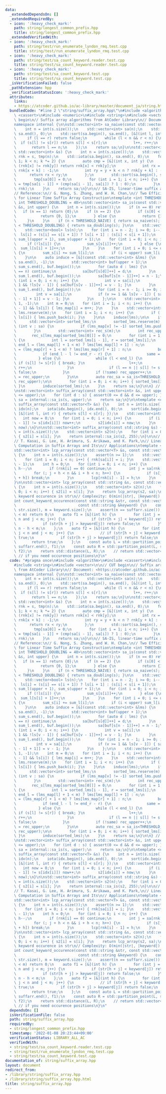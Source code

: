 ```yaml
---
data:
  _extendedDependsOn: []
  _extendedRequiredBy:
  - icon: ':heavy_check_mark:'
    path: string/longest_common_prefix.hpp
    title: string/longest_common_prefix.hpp
  _extendedVerifiedWith:
  - icon: ':heavy_check_mark:'
    path: string/test/run_enumerate_lyndon_rmq.test.cpp
    title: string/test/run_enumerate_lyndon_rmq.test.cpp
  - icon: ':heavy_check_mark:'
    path: string/test/sa_count_keyword.reader.test.cpp
    title: string/test/sa_count_keyword.reader.test.cpp
  - icon: ':heavy_check_mark:'
    path: string/test/sa_count_keyword.test.cpp
    title: string/test/sa_count_keyword.test.cpp
  _isVerificationFailed: false
  _pathExtension: hpp
  _verificationStatusIcon: ':heavy_check_mark:'
  attributes:
    links:
    - https://atcoder.github.io/ac-library/master/document_ja/string.html>
  bundledCode: "#line 2 \"string/suffix_array.hpp\"\n#include <algorithm>\n#include\
    \ <cassert>\n#include <numeric>\n#include <string>\n#include <vector>\n\n// CUT\
    \ begin\n// Suffix array algorithms from AtCoder Library\n// Document: <https://atcoder.github.io/ac-library/master/document_ja/string.html>\n\
    namespace internal {\n\nstd::vector<int> sa_naive(const std::vector<int> &s) {\n\
    \    int n = int(s.size());\n    std::vector<int> sa(n);\n    std::iota(sa.begin(),\
    \ sa.end(), 0);\n    std::sort(sa.begin(), sa.end(), [&](int l, int r) {\n   \
    \     if (l == r) return false;\n        while (l < n && r < n) {\n          \
    \  if (s[l] != s[r]) return s[l] < s[r];\n            l++, r++;\n        }\n \
    \       return l == n;\n    });\n    return sa;\n}\n\nstd::vector<int> sa_doubling(const\
    \ std::vector<int> &s) {\n    int n = int(s.size());\n    std::vector<int> sa(n),\
    \ rnk = s, tmp(n);\n    std::iota(sa.begin(), sa.end(), 0);\n    for (int k =\
    \ 1; k < n; k *= 2) {\n        auto cmp = [&](int x, int y) {\n            if\
    \ (rnk[x] != rnk[y]) return rnk[x] < rnk[y];\n            int rx = x + k < n ?\
    \ rnk[x + k] : -1;\n            int ry = y + k < n ? rnk[y + k] : -1;\n      \
    \      return rx < ry;\n        };\n        std::sort(sa.begin(), sa.end(), cmp);\n\
    \        tmp[sa[0]] = 0;\n        for (int i = 1; i < n; i++) {\n            tmp[sa[i]]\
    \ = tmp[sa[i - 1]] + (cmp(sa[i - 1], sa[i]) ? 1 : 0);\n        }\n        std::swap(tmp,\
    \ rnk);\n    }\n    return sa;\n}\n\n// SA-IS, linear-time suffix array construction\n\
    // Reference:\n// G. Nong, S. Zhang, and W. H. Chan,\n// Two Efficient Algorithms\
    \ for Linear Time Suffix Array Construction\ntemplate <int THRESHOLD_NAIVE = 10,\
    \ int THRESHOLD_DOUBLING = 40>\nstd::vector<int> sa_is(const std::vector<int>\
    \ &s, int upper) {\n    int n = int(s.size());\n    if (n == 0) return {};\n \
    \   if (n == 1) return {0};\n    if (n == 2) {\n        if (s[0] < s[1]) {\n \
    \           return {0, 1};\n        } else {\n            return {1, 0};\n   \
    \     }\n    }\n    if (n < THRESHOLD_NAIVE) { return sa_naive(s); }\n    if (n\
    \ < THRESHOLD_DOUBLING) { return sa_doubling(s); }\n\n    std::vector<int> sa(n);\n\
    \    std::vector<bool> ls(n);\n    for (int i = n - 2; i >= 0; i--) {\n      \
    \  ls[i] = (s[i] == s[i + 1]) ? ls[i + 1] : (s[i] < s[i + 1]);\n    }\n    std::vector<int>\
    \ sum_l(upper + 1), sum_s(upper + 1);\n    for (int i = 0; i < n; i++) {\n   \
    \     if (!ls[i]) {\n            sum_s[s[i]]++;\n        } else {\n          \
    \  sum_l[s[i] + 1]++;\n        }\n    }\n    for (int i = 0; i <= upper; i++)\
    \ {\n        sum_s[i] += sum_l[i];\n        if (i < upper) sum_l[i + 1] += sum_s[i];\n\
    \    }\n\n    auto induce = [&](const std::vector<int> &lms) {\n        std::fill(sa.begin(),\
    \ sa.end(), -1);\n        std::vector<int> buf(upper + 1);\n        std::copy(sum_s.begin(),\
    \ sum_s.end(), buf.begin());\n        for (auto d : lms) {\n            if (d\
    \ == n) continue;\n            sa[buf[s[d]]++] = d;\n        }\n        std::copy(sum_l.begin(),\
    \ sum_l.end(), buf.begin());\n        sa[buf[s[n - 1]]++] = n - 1;\n        for\
    \ (int i = 0; i < n; i++) {\n            int v = sa[i];\n            if (v >=\
    \ 1 && !ls[v - 1]) { sa[buf[s[v - 1]]++] = v - 1; }\n        }\n        std::copy(sum_l.begin(),\
    \ sum_l.end(), buf.begin());\n        for (int i = n - 1; i >= 0; i--) {\n   \
    \         int v = sa[i];\n            if (v >= 1 && ls[v - 1]) { sa[--buf[s[v\
    \ - 1] + 1]] = v - 1; }\n        }\n    };\n\n    std::vector<int> lms_map(n +\
    \ 1, -1);\n    int m = 0;\n    for (int i = 1; i < n; i++) {\n        if (!ls[i\
    \ - 1] && ls[i]) { lms_map[i] = m++; }\n    }\n    std::vector<int> lms;\n   \
    \ lms.reserve(m);\n    for (int i = 1; i < n; i++) {\n        if (!ls[i - 1] &&\
    \ ls[i]) { lms.push_back(i); }\n    }\n\n    induce(lms);\n\n    if (m) {\n  \
    \      std::vector<int> sorted_lms;\n        sorted_lms.reserve(m);\n        for\
    \ (int v : sa) {\n            if (lms_map[v] != -1) sorted_lms.push_back(v);\n\
    \        }\n        std::vector<int> rec_s(m);\n        int rec_upper = 0;\n \
    \       rec_s[lms_map[sorted_lms[0]]] = 0;\n        for (int i = 1; i < m; i++)\
    \ {\n            int l = sorted_lms[i - 1], r = sorted_lms[i];\n            int\
    \ end_l = (lms_map[l] + 1 < m) ? lms[lms_map[l] + 1] : n;\n            int end_r\
    \ = (lms_map[r] + 1 < m) ? lms[lms_map[r] + 1] : n;\n            bool same = true;\n\
    \            if (end_l - l != end_r - r) {\n                same = false;\n  \
    \          } else {\n                while (l < end_l) {\n                   \
    \ if (s[l] != s[r]) { break; }\n                    l++;\n                   \
    \ r++;\n                }\n                if (l == n || s[l] != s[r]) same =\
    \ false;\n            }\n            if (!same) rec_upper++;\n            rec_s[lms_map[sorted_lms[i]]]\
    \ = rec_upper;\n        }\n\n        auto rec_sa = sa_is<THRESHOLD_NAIVE, THRESHOLD_DOUBLING>(rec_s,\
    \ rec_upper);\n\n        for (int i = 0; i < m; i++) { sorted_lms[i] = lms[rec_sa[i]];\
    \ }\n        induce(sorted_lms);\n    }\n    return sa;\n}\n\n} // namespace internal\n\
    \nstd::vector<int> suffix_array(const std::vector<int> &s, int upper) {\n    assert(0\
    \ <= upper);\n    for (int d : s) { assert(0 <= d && d <= upper); }\n    auto\
    \ sa = internal::sa_is(s, upper);\n    return sa;\n}\n\ntemplate <class T> std::vector<int>\
    \ suffix_array(const std::vector<T> &s) {\n    int n = int(s.size());\n    std::vector<int>\
    \ idx(n);\n    iota(idx.begin(), idx.end(), 0);\n    sort(idx.begin(), idx.end(),\
    \ [&](int l, int r) { return s[l] < s[r]; });\n    std::vector<int> s2(n);\n \
    \   int now = 0;\n    for (int i = 0; i < n; i++) {\n        if (i && s[idx[i\
    \ - 1]] != s[idx[i]]) now++;\n        s2[idx[i]] = now;\n    }\n    return internal::sa_is(s2,\
    \ now);\n}\n\nstd::vector<int> suffix_array(const std::string &s) {\n    int n\
    \ = int(s.size());\n    std::vector<int> s2(n);\n    for (int i = 0; i < n; i++)\
    \ { s2[i] = s[i]; }\n    return internal::sa_is(s2, 255);\n}\n\n// Reference:\n\
    // T. Kasai, G. Lee, H. Arimura, S. Arikawa, and K. Park,\n// Linear-Time Longest-Common-Prefix\
    \ Computation in Suffix Arrays and Its\n// Applications\ntemplate <class T>\n\
    std::vector<int> lcp_array(const std::vector<T> &s, const std::vector<int> &sa)\
    \ {\n    int n = int(s.size());\n    assert(n >= 1);\n    std::vector<int> rnk(n);\n\
    \    for (int i = 0; i < n; i++) { rnk[sa[i]] = i; }\n    std::vector<int> lcp(n\
    \ - 1);\n    int h = 0;\n    for (int i = 0; i < n; i++) {\n        if (h > 0)\
    \ h--;\n        if (rnk[i] == 0) continue;\n        int j = sa[rnk[i] - 1];\n\
    \        for (; j + h < n && i + h < n; h++) {\n            if (s[j + h] != s[i\
    \ + h]) break;\n        }\n        lcp[rnk[i] - 1] = h;\n    }\n    return lcp;\n\
    }\n\nstd::vector<int> lcp_array(const std::string &s, const std::vector<int> &sa)\
    \ {\n    int n = int(s.size());\n    std::vector<int> s2(n);\n    for (int i =\
    \ 0; i < n; i++) { s2[i] = s[i]; }\n    return lcp_array(s2, sa);\n}\n\n// Count\
    \ keyword occurence in str\n// Complexity: O(min(|str|, |keyword|) * lg |str|)\n\
    int count_keyword_occurence(const std::string &str, const std::vector<int> &suffarr,\n\
    \                            const std::string &keyword) {\n    const int n =\
    \ str.size(), m = keyword.size();\n    assert(n == suffarr.size());\n    if (n\
    \ < m) return 0;\n    auto f1 = [&](int h) {\n        for (int j = 0; h + j <\
    \ n and j < m; j++) {\n            if (str[h + j] < keyword[j]) return true;\n\
    \            if (str[h + j] > keyword[j]) return false;\n        }\n        return\
    \ n - h < m;\n    };\n    auto f2 = [&](int h) {\n        for (int j = 0; h +\
    \ j < n and j < m; j++) {\n            // if (str[h + j] < keyword[j]) return\
    \ true;\n            if (str[h + j] > keyword[j]) return false;\n        }\n \
    \       return true;\n    };\n    const auto L = std::partition_point(suffarr.begin(),\
    \ suffarr.end(), f1);\n    const auto R = std::partition_point(L, suffarr.end(),\
    \ f2);\n    return std::distance(L, R);\n    // return std::vector<int>(L, R);\
    \ // if you need occurence positions\n}\n"
  code: "#pragma once\n#include <algorithm>\n#include <cassert>\n#include <numeric>\n\
    #include <string>\n#include <vector>\n\n// CUT begin\n// Suffix array algorithms\
    \ from AtCoder Library\n// Document: <https://atcoder.github.io/ac-library/master/document_ja/string.html>\n\
    namespace internal {\n\nstd::vector<int> sa_naive(const std::vector<int> &s) {\n\
    \    int n = int(s.size());\n    std::vector<int> sa(n);\n    std::iota(sa.begin(),\
    \ sa.end(), 0);\n    std::sort(sa.begin(), sa.end(), [&](int l, int r) {\n   \
    \     if (l == r) return false;\n        while (l < n && r < n) {\n          \
    \  if (s[l] != s[r]) return s[l] < s[r];\n            l++, r++;\n        }\n \
    \       return l == n;\n    });\n    return sa;\n}\n\nstd::vector<int> sa_doubling(const\
    \ std::vector<int> &s) {\n    int n = int(s.size());\n    std::vector<int> sa(n),\
    \ rnk = s, tmp(n);\n    std::iota(sa.begin(), sa.end(), 0);\n    for (int k =\
    \ 1; k < n; k *= 2) {\n        auto cmp = [&](int x, int y) {\n            if\
    \ (rnk[x] != rnk[y]) return rnk[x] < rnk[y];\n            int rx = x + k < n ?\
    \ rnk[x + k] : -1;\n            int ry = y + k < n ? rnk[y + k] : -1;\n      \
    \      return rx < ry;\n        };\n        std::sort(sa.begin(), sa.end(), cmp);\n\
    \        tmp[sa[0]] = 0;\n        for (int i = 1; i < n; i++) {\n            tmp[sa[i]]\
    \ = tmp[sa[i - 1]] + (cmp(sa[i - 1], sa[i]) ? 1 : 0);\n        }\n        std::swap(tmp,\
    \ rnk);\n    }\n    return sa;\n}\n\n// SA-IS, linear-time suffix array construction\n\
    // Reference:\n// G. Nong, S. Zhang, and W. H. Chan,\n// Two Efficient Algorithms\
    \ for Linear Time Suffix Array Construction\ntemplate <int THRESHOLD_NAIVE = 10,\
    \ int THRESHOLD_DOUBLING = 40>\nstd::vector<int> sa_is(const std::vector<int>\
    \ &s, int upper) {\n    int n = int(s.size());\n    if (n == 0) return {};\n \
    \   if (n == 1) return {0};\n    if (n == 2) {\n        if (s[0] < s[1]) {\n \
    \           return {0, 1};\n        } else {\n            return {1, 0};\n   \
    \     }\n    }\n    if (n < THRESHOLD_NAIVE) { return sa_naive(s); }\n    if (n\
    \ < THRESHOLD_DOUBLING) { return sa_doubling(s); }\n\n    std::vector<int> sa(n);\n\
    \    std::vector<bool> ls(n);\n    for (int i = n - 2; i >= 0; i--) {\n      \
    \  ls[i] = (s[i] == s[i + 1]) ? ls[i + 1] : (s[i] < s[i + 1]);\n    }\n    std::vector<int>\
    \ sum_l(upper + 1), sum_s(upper + 1);\n    for (int i = 0; i < n; i++) {\n   \
    \     if (!ls[i]) {\n            sum_s[s[i]]++;\n        } else {\n          \
    \  sum_l[s[i] + 1]++;\n        }\n    }\n    for (int i = 0; i <= upper; i++)\
    \ {\n        sum_s[i] += sum_l[i];\n        if (i < upper) sum_l[i + 1] += sum_s[i];\n\
    \    }\n\n    auto induce = [&](const std::vector<int> &lms) {\n        std::fill(sa.begin(),\
    \ sa.end(), -1);\n        std::vector<int> buf(upper + 1);\n        std::copy(sum_s.begin(),\
    \ sum_s.end(), buf.begin());\n        for (auto d : lms) {\n            if (d\
    \ == n) continue;\n            sa[buf[s[d]]++] = d;\n        }\n        std::copy(sum_l.begin(),\
    \ sum_l.end(), buf.begin());\n        sa[buf[s[n - 1]]++] = n - 1;\n        for\
    \ (int i = 0; i < n; i++) {\n            int v = sa[i];\n            if (v >=\
    \ 1 && !ls[v - 1]) { sa[buf[s[v - 1]]++] = v - 1; }\n        }\n        std::copy(sum_l.begin(),\
    \ sum_l.end(), buf.begin());\n        for (int i = n - 1; i >= 0; i--) {\n   \
    \         int v = sa[i];\n            if (v >= 1 && ls[v - 1]) { sa[--buf[s[v\
    \ - 1] + 1]] = v - 1; }\n        }\n    };\n\n    std::vector<int> lms_map(n +\
    \ 1, -1);\n    int m = 0;\n    for (int i = 1; i < n; i++) {\n        if (!ls[i\
    \ - 1] && ls[i]) { lms_map[i] = m++; }\n    }\n    std::vector<int> lms;\n   \
    \ lms.reserve(m);\n    for (int i = 1; i < n; i++) {\n        if (!ls[i - 1] &&\
    \ ls[i]) { lms.push_back(i); }\n    }\n\n    induce(lms);\n\n    if (m) {\n  \
    \      std::vector<int> sorted_lms;\n        sorted_lms.reserve(m);\n        for\
    \ (int v : sa) {\n            if (lms_map[v] != -1) sorted_lms.push_back(v);\n\
    \        }\n        std::vector<int> rec_s(m);\n        int rec_upper = 0;\n \
    \       rec_s[lms_map[sorted_lms[0]]] = 0;\n        for (int i = 1; i < m; i++)\
    \ {\n            int l = sorted_lms[i - 1], r = sorted_lms[i];\n            int\
    \ end_l = (lms_map[l] + 1 < m) ? lms[lms_map[l] + 1] : n;\n            int end_r\
    \ = (lms_map[r] + 1 < m) ? lms[lms_map[r] + 1] : n;\n            bool same = true;\n\
    \            if (end_l - l != end_r - r) {\n                same = false;\n  \
    \          } else {\n                while (l < end_l) {\n                   \
    \ if (s[l] != s[r]) { break; }\n                    l++;\n                   \
    \ r++;\n                }\n                if (l == n || s[l] != s[r]) same =\
    \ false;\n            }\n            if (!same) rec_upper++;\n            rec_s[lms_map[sorted_lms[i]]]\
    \ = rec_upper;\n        }\n\n        auto rec_sa = sa_is<THRESHOLD_NAIVE, THRESHOLD_DOUBLING>(rec_s,\
    \ rec_upper);\n\n        for (int i = 0; i < m; i++) { sorted_lms[i] = lms[rec_sa[i]];\
    \ }\n        induce(sorted_lms);\n    }\n    return sa;\n}\n\n} // namespace internal\n\
    \nstd::vector<int> suffix_array(const std::vector<int> &s, int upper) {\n    assert(0\
    \ <= upper);\n    for (int d : s) { assert(0 <= d && d <= upper); }\n    auto\
    \ sa = internal::sa_is(s, upper);\n    return sa;\n}\n\ntemplate <class T> std::vector<int>\
    \ suffix_array(const std::vector<T> &s) {\n    int n = int(s.size());\n    std::vector<int>\
    \ idx(n);\n    iota(idx.begin(), idx.end(), 0);\n    sort(idx.begin(), idx.end(),\
    \ [&](int l, int r) { return s[l] < s[r]; });\n    std::vector<int> s2(n);\n \
    \   int now = 0;\n    for (int i = 0; i < n; i++) {\n        if (i && s[idx[i\
    \ - 1]] != s[idx[i]]) now++;\n        s2[idx[i]] = now;\n    }\n    return internal::sa_is(s2,\
    \ now);\n}\n\nstd::vector<int> suffix_array(const std::string &s) {\n    int n\
    \ = int(s.size());\n    std::vector<int> s2(n);\n    for (int i = 0; i < n; i++)\
    \ { s2[i] = s[i]; }\n    return internal::sa_is(s2, 255);\n}\n\n// Reference:\n\
    // T. Kasai, G. Lee, H. Arimura, S. Arikawa, and K. Park,\n// Linear-Time Longest-Common-Prefix\
    \ Computation in Suffix Arrays and Its\n// Applications\ntemplate <class T>\n\
    std::vector<int> lcp_array(const std::vector<T> &s, const std::vector<int> &sa)\
    \ {\n    int n = int(s.size());\n    assert(n >= 1);\n    std::vector<int> rnk(n);\n\
    \    for (int i = 0; i < n; i++) { rnk[sa[i]] = i; }\n    std::vector<int> lcp(n\
    \ - 1);\n    int h = 0;\n    for (int i = 0; i < n; i++) {\n        if (h > 0)\
    \ h--;\n        if (rnk[i] == 0) continue;\n        int j = sa[rnk[i] - 1];\n\
    \        for (; j + h < n && i + h < n; h++) {\n            if (s[j + h] != s[i\
    \ + h]) break;\n        }\n        lcp[rnk[i] - 1] = h;\n    }\n    return lcp;\n\
    }\n\nstd::vector<int> lcp_array(const std::string &s, const std::vector<int> &sa)\
    \ {\n    int n = int(s.size());\n    std::vector<int> s2(n);\n    for (int i =\
    \ 0; i < n; i++) { s2[i] = s[i]; }\n    return lcp_array(s2, sa);\n}\n\n// Count\
    \ keyword occurence in str\n// Complexity: O(min(|str|, |keyword|) * lg |str|)\n\
    int count_keyword_occurence(const std::string &str, const std::vector<int> &suffarr,\n\
    \                            const std::string &keyword) {\n    const int n =\
    \ str.size(), m = keyword.size();\n    assert(n == suffarr.size());\n    if (n\
    \ < m) return 0;\n    auto f1 = [&](int h) {\n        for (int j = 0; h + j <\
    \ n and j < m; j++) {\n            if (str[h + j] < keyword[j]) return true;\n\
    \            if (str[h + j] > keyword[j]) return false;\n        }\n        return\
    \ n - h < m;\n    };\n    auto f2 = [&](int h) {\n        for (int j = 0; h +\
    \ j < n and j < m; j++) {\n            // if (str[h + j] < keyword[j]) return\
    \ true;\n            if (str[h + j] > keyword[j]) return false;\n        }\n \
    \       return true;\n    };\n    const auto L = std::partition_point(suffarr.begin(),\
    \ suffarr.end(), f1);\n    const auto R = std::partition_point(L, suffarr.end(),\
    \ f2);\n    return std::distance(L, R);\n    // return std::vector<int>(L, R);\
    \ // if you need occurence positions\n}\n"
  dependsOn: []
  isVerificationFile: false
  path: string/suffix_array.hpp
  requiredBy:
  - string/longest_common_prefix.hpp
  timestamp: '2022-01-08 20:23:44+09:00'
  verificationStatus: LIBRARY_ALL_AC
  verifiedWith:
  - string/test/sa_count_keyword.reader.test.cpp
  - string/test/run_enumerate_lyndon_rmq.test.cpp
  - string/test/sa_count_keyword.test.cpp
documentation_of: string/suffix_array.hpp
layout: document
redirect_from:
- /library/string/suffix_array.hpp
- /library/string/suffix_array.hpp.html
title: string/suffix_array.hpp
---
```

